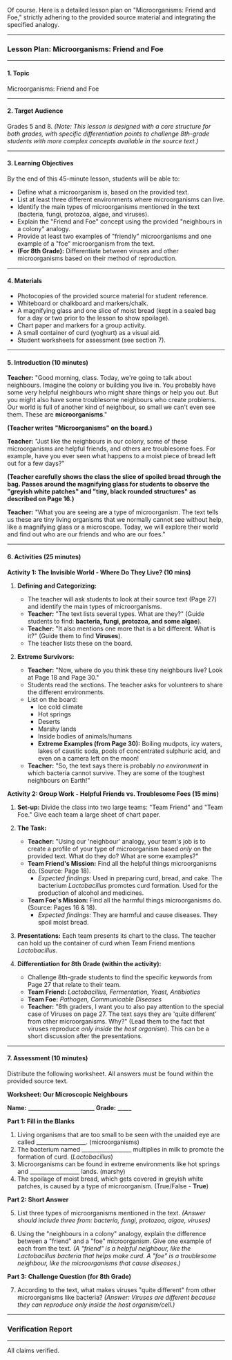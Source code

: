 Of course. Here is a detailed lesson plan on "Microorganisms: Friend and Foe," strictly adhering to the provided source material and integrating the specified analogy.

***

### **Lesson Plan: Microorganisms: Friend and Foe**

---

#### **1. Topic**
Microorganisms: Friend and Foe

---

#### **2. Target Audience**
Grades 5 and 8.
*(Note: This lesson is designed with a core structure for both grades, with specific differentiation points to challenge 8th-grade students with more complex concepts available in the source text.)*

---

#### **3. Learning Objectives**
By the end of this 45-minute lesson, students will be able to:
*   Define what a microorganism is, based on the provided text.
*   List at least three different environments where microorganisms can live.
*   Identify the main types of microorganisms mentioned in the text (bacteria, fungi, protozoa, algae, and viruses).
*   Explain the "Friend and Foe" concept using the provided "neighbours in a colony" analogy.
*   Provide at least two examples of "friendly" microorganisms and one example of a "foe" microorganism from the text.
*   **(For 8th Grade):** Differentiate between viruses and other microorganisms based on their method of reproduction.

---

#### **4. Materials**
*   Photocopies of the provided source material for student reference.
*   Whiteboard or chalkboard and markers/chalk.
*   A magnifying glass and one slice of moist bread (kept in a sealed bag for a day or two prior to the lesson to show spoilage).
*   Chart paper and markers for a group activity.
*   A small container of curd (yoghurt) as a visual aid.
*   Student worksheets for assessment (see section 7).

---

#### **5. Introduction (10 minutes)**

**Teacher:** "Good morning, class. Today, we're going to talk about neighbours. Imagine the colony or building you live in. You probably have some very helpful neighbours who might share things or help you out. But you might also have some troublesome neighbours who create problems. Our world is full of another kind of neighbour, so small we can't even see them. These are **microorganisms**."

**(Teacher writes "Microorganisms" on the board.)**

**Teacher:** "Just like the neighbours in our colony, some of these microorganisms are helpful friends, and others are troublesome foes. For example, have you ever seen what happens to a moist piece of bread left out for a few days?"

**(Teacher carefully shows the class the slice of spoiled bread through the bag. Passes around the magnifying glass for students to observe the "greyish white patches" and "tiny, black rounded structures" as described on Page 16.)**

**Teacher:** "What you are seeing are a type of microorganism. The text tells us these are tiny living organisms that we normally cannot see without help, like a magnifying glass or a microscope. Today, we will explore their world and find out who are our friends and who are our foes."

---

#### **6. Activities (25 minutes)**

**Activity 1: The Invisible World - Where Do They Live? (10 mins)**

1.  **Defining and Categorizing:**
    *   The teacher will ask students to look at their source text (Page 27) and identify the main types of microorganisms.
    *   **Teacher:** "The text lists several types. What are they?" (Guide students to find: **bacteria, fungi, protozoa, and some algae**).
    *   **Teacher:** "It also mentions one more that is a bit different. What is it?" (Guide them to find **Viruses**).
    *   The teacher lists these on the board.

2.  **Extreme Survivors:**
    *   **Teacher:** "Now, where do you think these tiny neighbours live? Look at Page 18 and Page 30."
    *   Students read the sections. The teacher asks for volunteers to share the different environments.
    *   List on the board:
        *   Ice cold climate
        *   Hot springs
        *   Deserts
        *   Marshy lands
        *   Inside bodies of animals/humans
        *   **Extreme Examples (from Page 30):** Boiling mudpots, icy waters, lakes of caustic soda, pools of concentrated sulphuric acid, and even on a camera left on the moon!
    *   **Teacher:** "So, the text says there is probably *no environment* in which bacteria cannot survive. They are some of the toughest neighbours on Earth!"

**Activity 2: Group Work - Helpful Friends vs. Troublesome Foes (15 mins)**

1.  **Set-up:** Divide the class into two large teams: "Team Friend" and "Team Foe." Give each team a large sheet of chart paper.

2.  **The Task:**
    *   **Teacher:** "Using our 'neighbour' analogy, your team's job is to create a profile of your type of microorganism based *only* on the provided text. What do they do? What are some examples?"
    *   **Team Friend's Mission:** Find all the helpful things microorganisms do. (Source: Page 18).
        *   *Expected findings:* Used in preparing curd, bread, and cake. The bacterium *Lactobacillus* promotes curd formation. Used for the production of alcohol and medicines.
    *   **Team Foe's Mission:** Find all the harmful things microorganisms do. (Source: Pages 16 & 18).
        *   *Expected findings:* They are harmful and cause diseases. They spoil moist bread.

3.  **Presentations:** Each team presents its chart to the class. The teacher can hold up the container of curd when Team Friend mentions *Lactobacillus*.

4.  **Differentiation for 8th Grade (within the activity):**
    *   Challenge 8th-grade students to find the specific keywords from Page 27 that relate to their team.
    *   **Team Friend:** *Lactobacillus, Fermentation, Yeast, Antibiotics*
    *   **Team Foe:** *Pathogen, Communicable Diseases*
    *   **Teacher:** "8th graders, I want you to also pay attention to the special case of Viruses on page 27. The text says they are 'quite different' from other microorganisms. Why?" (Lead them to the fact that viruses reproduce *only inside the host organism*). This can be a short discussion after the presentations.

---

#### **7. Assessment (10 minutes)**

Distribute the following worksheet. All answers must be found within the provided source text.

**Worksheet: Our Microscopic Neighbours**

**Name:** \_\_\_\_\_\_\_\_\_\_\_\_\_\_\_\_\_\_\_\_\_\_\_\_ **Grade:** \_\_\_\_\_

**Part 1: Fill in the Blanks**

1.  Living organisms that are too small to be seen with the unaided eye are called __________________. (microorganisms)
2.  The bacterium named __________________ multiplies in milk to promote the formation of curd. (*Lactobacillus*)
3.  Microorganisms can be found in extreme environments like hot springs and __________________ lands. (marshy)
4.  The spoilage of moist bread, which gets covered in greyish white patches, is caused by a type of microorganism. (True/False - **True**)

**Part 2: Short Answer**

5.  List three types of microorganisms mentioned in the text.
    *(Answer should include three from: bacteria, fungi, protozoa, algae, viruses)*

6.  Using the "neighbours in a colony" analogy, explain the difference between a "friend" and a "foe" microorganism. Give one example of each from the text.
    *(A "friend" is a helpful neighbour, like the Lactobacillus bacteria that helps make curd. A "foe" is a troublesome neighbour, like the microorganisms that cause diseases.)*

**Part 3: Challenge Question (for 8th Grade)**

7.  According to the text, what makes viruses "quite different" from other microorganisms like bacteria?
    *(Answer: Viruses are different because they can reproduce only inside the host organism/cell.)*

---
### Verification Report
---
All claims verified.